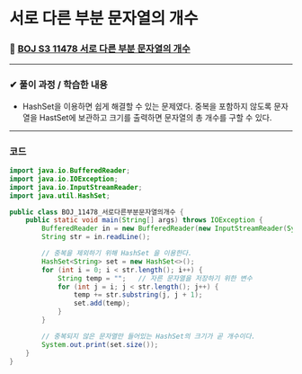 # **서로 다른 부분 문자열의 개수**
### 📌 [BOJ S3 11478 서로 다른 부분 문자열의 개수](https://www.acmicpc.net/problem/11478)
-------------
### **✔ 풀이 과정 / 학습한 내용**
- HashSet을 이용하면 쉽게 해결할 수 있는 문제였다.
중복을 포함하지 않도록 문자열을 HastSet에 보관하고 크기를 출력하면 문자열의 총 개수를 구할 수 있다.
-------------
### **코드**
```java
import java.io.BufferedReader;
import java.io.IOException;
import java.io.InputStreamReader;
import java.util.HashSet;

public class BOJ_11478_서로다른부분문자열의개수 {
    public static void main(String[] args) throws IOException {
        BufferedReader in = new BufferedReader(new InputStreamReader(System.in));
        String str = in.readLine();

        // 중복을 제외하기 위해 HashSet 을 이용한다.
        HashSet<String> set = new HashSet<>();
        for (int i = 0; i < str.length(); i++) {
            String temp = "";   // 자른 문자열을 저장하기 위한 변수
            for (int j = i; j < str.length(); j++) {
                temp += str.substring(j, j + 1);
                set.add(temp);
            }
        }

        // 중복되지 않은 문자열만 들어있는 HashSet의 크기가 곧 개수이다.
        System.out.print(set.size());
    }
}

```